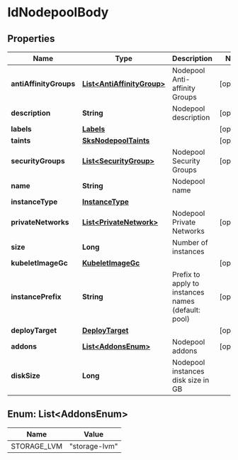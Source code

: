 # IdNodepoolBody

## Properties
Name | Type | Description | Notes
------------ | ------------- | ------------- | -------------
**antiAffinityGroups** | [**List&lt;AntiAffinityGroup&gt;**](AntiAffinityGroup.md) | Nodepool Anti-affinity Groups |  [optional]
**description** | **String** | Nodepool description |  [optional]
**labels** | [**Labels**](Labels.md) |  |  [optional]
**taints** | [**SksNodepoolTaints**](SksNodepoolTaints.md) |  |  [optional]
**securityGroups** | [**List&lt;SecurityGroup&gt;**](SecurityGroup.md) | Nodepool Security Groups |  [optional]
**name** | **String** | Nodepool name | 
**instanceType** | [**InstanceType**](InstanceType.md) |  | 
**privateNetworks** | [**List&lt;PrivateNetwork&gt;**](PrivateNetwork.md) | Nodepool Private Networks |  [optional]
**size** | **Long** | Number of instances | 
**kubeletImageGc** | [**KubeletImageGc**](KubeletImageGc.md) |  |  [optional]
**instancePrefix** | **String** | Prefix to apply to instances names (default: pool) |  [optional]
**deployTarget** | [**DeployTarget**](DeployTarget.md) |  |  [optional]
**addons** | [**List&lt;AddonsEnum&gt;**](#List&lt;AddonsEnum&gt;) | Nodepool addons |  [optional]
**diskSize** | **Long** | Nodepool instances disk size in GB | 

<a name="List<AddonsEnum>"></a>
## Enum: List&lt;AddonsEnum&gt;
Name | Value
---- | -----
STORAGE_LVM | &quot;storage-lvm&quot;
